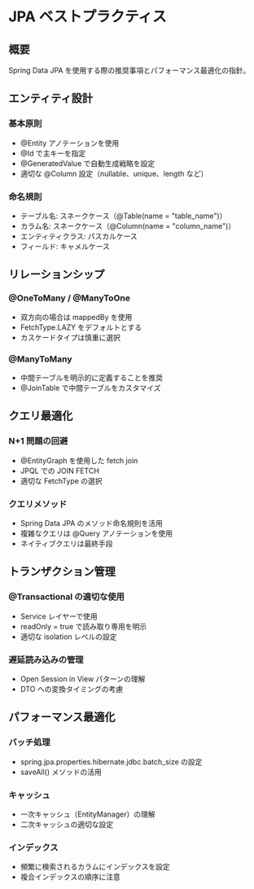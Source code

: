 # JPA ベストプラクティス

## 概要
Spring Data JPA を使用する際の推奨事項とパフォーマンス最適化の指針。

## エンティティ設計

### 基本原則
- @Entity アノテーションを使用
- @Id で主キーを指定
- @GeneratedValue で自動生成戦略を設定
- 適切な @Column 設定（nullable、unique、length など）

### 命名規則
- テーブル名: スネークケース（@Table(name = "table_name")）
- カラム名: スネークケース（@Column(name = "column_name")）
- エンティティクラス: パスカルケース
- フィールド: キャメルケース

## リレーションシップ

### @OneToMany / @ManyToOne
- 双方向の場合は mappedBy を使用
- FetchType.LAZY をデフォルトとする
- カスケードタイプは慎重に選択

### @ManyToMany
- 中間テーブルを明示的に定義することを推奨
- @JoinTable で中間テーブルをカスタマイズ

## クエリ最適化

### N+1 問題の回避
- @EntityGraph を使用した fetch join
- JPQL での JOIN FETCH
- 適切な FetchType の選択

### クエリメソッド
- Spring Data JPA のメソッド命名規則を活用
- 複雑なクエリは @Query アノテーションを使用
- ネイティブクエリは最終手段

## トランザクション管理

### @Transactional の適切な使用
- Service レイヤーで使用
- readOnly = true で読み取り専用を明示
- 適切な isolation レベルの設定

### 遅延読み込みの管理
- Open Session in View パターンの理解
- DTO への変換タイミングの考慮

## パフォーマンス最適化

### バッチ処理
- spring.jpa.properties.hibernate.jdbc.batch_size の設定
- saveAll() メソッドの活用

### キャッシュ
- 一次キャッシュ（EntityManager）の理解
- 二次キャッシュの適切な設定

### インデックス
- 頻繁に検索されるカラムにインデックスを設定
- 複合インデックスの順序に注意